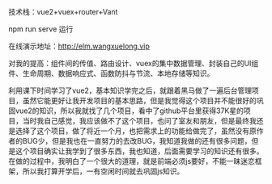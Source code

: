 技术栈：vue2+vuex+router+Vant

npm run serve 运行

在线演示地址：http://elm.wangxuelong.vip

对我的提高：组件间的传值、路由设计、vuex的集中数据管理、封装自己的UI组件、生命周期、数据响应式、函数防抖与节流、本地存储等知识。

利用课下时间学习了vue2，基本知识学完之后，就跟着黑马做了一遍后台管理项目，虽然它能更好让我开发项目的基本思路，但是我觉得这个项目并不能很好的巩固vue2的知识，所以我就找了几个项目，看中了github平台里获得37K星的项目，当时我自己感觉，我应该做不了这个项目，也问了室友和朋友，但是最终我还是选择了这个项目，做了将近一个月，也把需求上的功能给做完了，虽然没有原作者的BUG少，但是我也在一直努力的去改BUG，我知道我做的还有很多问题，但是这个项目确实让我学到了很多东西，我也知道，后面需要学习的知识还有很多。 在做的过程中，我明白了一个很大的道理，就是前端必须js要好，不能一昧迷恋框架，所以我打算开学后，一有空闲时间就去巩固js知识。
